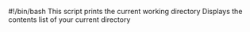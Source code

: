 #!/bin/bash
This script prints the current working directory
Displays the contents list of your current directory

